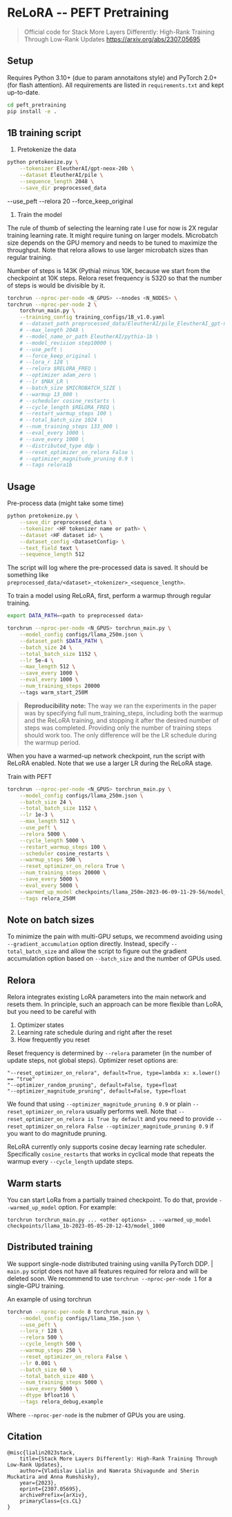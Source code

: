 # ReLoRA -- PEFT Pretraining
> Official code for Stack More Layers Differently: High-Rank Training Through Low-Rank Updates https://arxiv.org/abs/2307.05695

## Setup

Requires Python 3.10+ (due to param annotaitons style) and PyTorch 2.0+ (for flash attention).
All requirements are listed in `requirements.txt` and kept up-to-date.

```bash
cd peft_pretraining
pip install -e .
```

## 1B training script

1. Pretokenize the data
```bash
python pretokenize.py \
    --tokenizer EleutherAI/gpt-neox-20b \
    --dataset EleutherAI/pile \
    --sequence_length 2048 \
    --save_dir preprocessed_data
```

--use_peft --relora 20 --force_keep_original

1. Train the model

The rule of thumb of selecting the learning rate I use for now is 2X regular training learning rate.
It might require tuning on larger models.
Microbatch size depends on the GPU memory and needs to be tuned to maximize the throughput.
Note that relora allows to use larger microbatch sizes than regular training.

Number of steps is 143K (Pythia) minus 10K, because we start from the checkpoint at 10K steps.
Relora reset frequency is 5320 so that the number of steps is would be divisible by it.

```bash
torchrun --nproc-per-node <N_GPUS> --nnodes <N_NODES> \
torchrun --nproc-per-node 2 \
    torchrun_main.py \
    --training_config training_configs/1B_v1.0.yaml
    # --dataset_path preprocessed_data/EleutherAI/pile_EleutherAI_gpt-neox-20b_2048 \
    # --max_length 2048 \
    # --model_name_or_path EleutherAI/pythia-1b \
    # --model_revision step10000 \
    # --use_peft \
    # --force_keep_original \
    # --lora_r 128 \
    # --relora $RELORA_FREQ \
    # --optimizer adam_zero \
    # --lr $MAX_LR \
    # --batch_size $MICROBATCH_SIZE \
    # --warmup 13_000 \
    # --scheduler cosine_restarts \
    # --cycle_length $RELORA_FREQ \
    # --restart_warmup_steps 100 \
    # --total_batch_size 1024 \
    # --num_training_steps 133_000 \
    # --eval_every 1000 \
    # --save_every 1000 \
    # --distributed_type ddp \
    # --reset_optimizer_on_relora False \
    # --optimizer_magnitude_pruning 0.9 \
    # --tags relora1b
```

## Usage

Pre-process data (might take some time)

```bash
python pretokenize.py \
    --save_dir preprocessed_data \
    --tokenizer <HF tokenizer name or path> \
    --dataset <HF dataset id> \
    --dataset_config <DatasetConfig> \
    --text_field text \
    --sequence_length 512
```

The script will log where the pre-processed data is saved. It should be something like `preprocessed_data/<dataset>_<tokenizer>_<sequence_length>`.

To train a model using ReLoRA, first, perform a warmup through regular training.

```bash
export DATA_PATH=<path to preprocessed data>

torchrun --nproc-per-node <N_GPUS> torchrun_main.py \
    --model_config configs/llama_250m.json \
    --dataset_path $DATA_PATH \
    --batch_size 24 \
    --total_batch_size 1152 \
    --lr 5e-4 \
    --max_length 512 \
    --save_every 1000 \
    --eval_every 1000 \
    --num_training_steps 20000
    --tags warm_start_250M
```

> **Reproducibility note:** The way we ran the experiments in the paper was by specifying full num_training_steps, including both the warmup and the ReLoRA training, and stopping it after the desired number of steps was completed. Providing only the number of training steps should work too. The only difference will be the LR schedule during the warmup period.

When you have a warmed-up network checkpoint, run the script with ReLoRA enabled. Note that we use a larger LR during the ReLoRA stage.

Train with PEFT
```bash
torchrun --nproc-per-node <N_GPUS> torchrun_main.py \
    --model_config configs/llama_250m.json \
    --batch_size 24 \
    --total_batch_size 1152 \
    --lr 1e-3 \
    --max_length 512 \
    --use_peft \
    --relora 5000 \
    --cycle_length 5000 \
    --restart_warmup_steps 100 \
    --scheduler cosine_restarts \
    --warmup_steps 500 \
    --reset_optimizer_on_relora True \
    --num_training_steps 20000 \
    --save_every 5000 \
    --eval_every 5000 \
    --warmed_up_model checkpoints/llama_250m-2023-06-09-11-29-56/model_5000 \
    --tags relora_250M
```



## Note on batch sizes

To minimize the pain with multi-GPU setups, we recommend avoiding using `--gradient_accumulation` option directly. Instead, specify `--total_batch_size` and allow the script to figure out the gradient accumulation option based on `--batch_size` and the number of GPUs used.

## Relora

Relora integrates existing LoRA parameters into the main network and resets them.
In principle, such an approach can be more flexible than LoRA, but you need to be careful with

1. Optimizer states
2. Learning rate schedule during and right after the reset
3. How frequently you reset

Reset frequency is determined by `--relora` parameter (in the number of update steps, not global steps).
Optimizer reset options are: 
```
"--reset_optimizer_on_relora", default=True, type=lambda x: x.lower() == "true"
"--optimizer_random_pruning", default=False, type=float
"--optimizer_magnitude_pruning", default=False, type=float
```

We found that using `--optimizer_magnitude_pruning 0.9` or plain `--reset_optimizer_on_relora` usually performs well.
Note that `--reset_optimizer_on_relora is True by default` and you need to provide `--reset_optimizer_on_relora False --optimizer_magnitude_pruning 0.9` if you want to do magnitude pruning.

ReLoRA currently only supports cosine decay learning rate scheduler.
Specifically `cosine_restarts` that works in cyclical mode that repeats the warmup every `--cycle_length` update steps.

## Warm starts

You can start LoRa from a partially trained checkpoint. To do that, provide `--warmed_up_model` option. For example:

```
torchrun torchrun_main.py ... <other options> .. --warmed_up_model checkpoints/llama_1b-2023-05-05-20-12-43/model_1000
```

## Distributed training

We support single-node distributed training using vanilla PyTorch DDP.
| `main.py` script does not have all features required for relora and will be deleted soon. We recommend to use `torchrun --nproc-per-node 1` for a single-GPU training.

An example of using torchrun
```bash
torchrun --nproc-per-node 8 torchrun_main.py \
    --model_config configs/llama_35m.json \
    --use_peft \
    --lora_r 128 \
    --relora 500 \
    --cycle_length 500 \
    --warmup_steps 250 \
    --reset_optimizer_on_relora False \
    --lr 0.001 \
    --batch_size 60 \
    --total_batch_size 480 \
    --num_training_steps 5000 \
    --save_every 5000 \
    --dtype bfloat16 \
    --tags relora_debug,example
```

Where `--nproc-per-node` is the nubmer of GPUs you are using.

## Citation

```
@misc{lialin2023stack,
    title={Stack More Layers Differently: High-Rank Training Through Low-Rank Updates},
    author={Vladislav Lialin and Namrata Shivagunde and Sherin Muckatira and Anna Rumshisky},
    year={2023},
    eprint={2307.05695},
    archivePrefix={arXiv},
    primaryClass={cs.CL}
}
```
